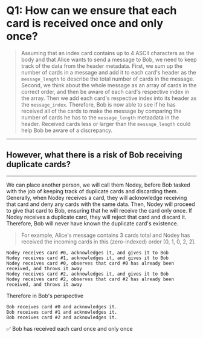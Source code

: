 # Q1: How can we ensure that each card is received once and only once?

> Assuming that an index card contains up to 4 ASCII characters as the body and that Alice wants to send a message to Bob, we need to keep track of the data from the header metadata. First, we sum up the number of cards in a message and add it to each card's header as the `message_length` to describe the total number of cards in the message. Second, we think about the whole message as an array of cards in the correct order, and then be aware of each card's respective index in the array. Then we add each card's respective index into its header as the `message_index`. Therefore, Bob is now able to see if he has received all of the cards to make the message by comparing the number of cards he has to the `message_length` metaadata in the header. Received cards less or larger than the `message_length` could help Bob be aware of a discrepancy. 

--- 
## However, what there is a risk of Bob receiving duplicate cards?
---



We can place another person, we will call them Nodey, before Bob tasked with the job of keeping track of duplicate cards and discarding them. Generally, when Nodey receives a card, they will acknowledge receiving that card and deny any cards with the same data. Then, Nodey will proceed to give that card to Bob, ensuring that he will receive the card only once. If Nodey receives a duplicate card, they will reject that card and discard it. Therefore, Bob will never have known the duplicate card's existence. 

> For example, Alice's message contains 3 cards total and Nodey has received the incoming cards in this (zero-indexed) order [0, 1, 0, 2, 2]. 

    Nodey receives card #0, acknowledges it, and gives it to Bob
    Nodey receives card #1, acknowledges it, and gives it to Bob
    Nodey receives card #0, observes that card #0 has already been received, and throws it away
    Nodey receives card #2, acknowledges it, and gives it to Bob
    Nodey receives card #2, observes that card #2 has already been received, and throws it away

Therefore in Bob's perspective

    Bob receives card #0 and acknowledges it.
    Bob receives card #1 and acknowledges it.
    Bob receives card #2 and acknowledges it.

:white_check_mark: Bob has received each card once and only once
